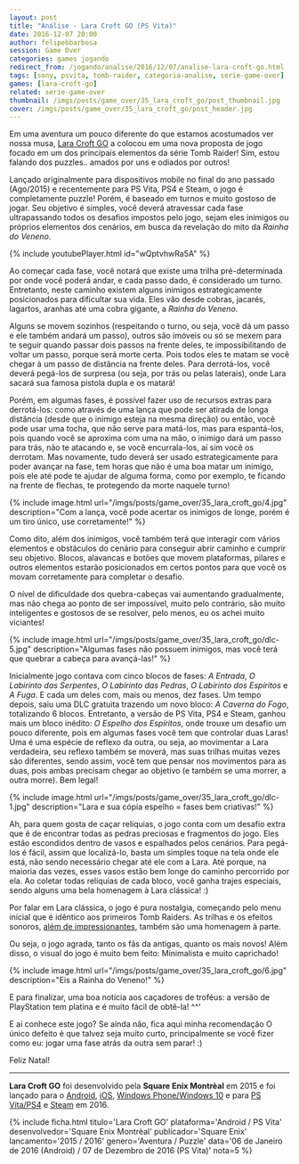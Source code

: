 ```yaml
---
layout: post
title: "Análise - Lara Croft GO (PS Vita)"
date: 2016-12-07 20:00
author: felipebbarbosa
session: Game Over 
categories: games jogando
redirect_from: /jogando/analise/2016/12/07/analise-lara-croft-go.html
tags: [sony, psvita, tomb-raider, categoria-analise, serie-game-over]
games: [lara-croft-go]
related: serie-game-over
thumbnail: /imgs/posts/game_over/35_lara_croft_go/post_thumbnail.jpg
cover: /imgs/posts/game_over/35_lara_croft_go/post_header.jpg
---
```


Em uma aventura um pouco diferente do que estamos acostumados ver nossa musa, [Lara Croft GO](http://www.laracroftgo.com/) a colocou em uma nova proposta de jogo focado em um dos principais elementos da série Tomb Raider! Sim, estou falando dos puzzles.. amados por uns e odiados por outros!

<!--more-->

Lançado originalmente para dispositivos mobile no final do ano passado (Ago/2015) e recentemente para PS Vita, PS4 e Steam, o jogo é completamente puzzle! Porém, é baseado em turnos e muito gostoso de jogar. Seu objetivo é simples, você deverá atravessar cada fase ultrapassando todos os desafios impostos pelo jogo, sejam eles inimigos ou próprios elementos dos cenários, em busca da revelação do mito da _Rainha do Veneno_.

{% include youtubePlayer.html id="wQptvhwRa5A" %}

Ao começar cada fase, você notará que existe uma trilha pré-determinada por onde você poderá andar, e cada passo dado, é considerado um turno. Entretanto, neste caminho existem alguns inimigos estrategicamente posicionados para dificultar sua vida. Eles vão desde cobras, jacarés, lagartos, aranhas até uma cobra gigante, a _Rainha do Veneno_.

Alguns se movem sozinhos (respeitando o turno, ou seja, você dá um passo e ele também andará um passo), outros são imóveis ou só se mexem para te seguir quando passar dois passos na frente deles, te impossibilitando de voltar um passo, porque será morte certa. Pois todos eles te matam se você chegar à um passo de distância na frente deles. Para derrotá-los, você deverá pegá-los de surpresa (ou seja, por trás ou pelas laterais), onde Lara sacará sua famosa pistola dupla e os matará!

Porém, em algumas fases, é possível fazer uso de recursos extras para derrotá-los: como através de uma lança que pode ser atirada de longa distância (desde que o inimigo esteja na mesma direção) ou então, você pode usar uma tocha, que não serve para matá-los, mas para espantá-los, pois quando você se aproxima com uma na mão, o inimigo dará um passo para trás, não te atacando e, se você encurrala-los, aí sim você os derrotam. Mas novamente, tudo deverá ser usado estrategicamente para poder avançar na fase, tem horas que não é uma boa matar um inimigo, pois ele até pode te ajudar de alguma forma, como por exemplo, te ficando na frente de flechas, te protegendo da morte naquele turno!

{% include image.html
  url="/imgs/posts/game_over/35_lara_croft_go/4.jpg"
  description="Com a lança, você pode acertar os inimigos de longe, porém é um tiro único, use corretamente!" %}

Como dito, além dos inimigos, você também terá que interagir com vários elementos e obstáculos do cenário para conseguir abrir caminho e cumprir seu objetivo. Blocos, alavancas e botões que movem plataformas, pilares e outros elementos estarão posicionados em certos pontos para que você os movam corretamente para completar o desafio.

O nível de dificuldade dos quebra-cabeças vai aumentando gradualmente, mas não chega ao ponto de ser impossível, muito pelo contrário, são muito inteligentes e gostosos de se resolver, pelo menos, eu os achei muito viciantes!

{% include image.html
  url="/imgs/posts/game_over/35_lara_croft_go/dlc-5.jpg"
  description="Algumas fases não possuem inimigos, mas você terá que quebrar a cabeça para avançá-las!" %}

Inicialmente jogo contava com cinco blocos de fases: _A Entrada_, _O Labirinto das Serpentes_, _O Labirinto das Pedras_, _O Labirinto dos Espíritos_ e _A Fuga_. E cada um deles com, mais ou menos, dez fases. Um tempo depois, saiu uma DLC gratuita trazendo um novo bloco: _A Caverna do Fogo_, totalizando 6 blocos. Entretanto, a versão de PS Vita, PS4 e Steam, ganhou mais um bloco inédito: _O Espelho dos Espíritos_, onde trouxe um desafio um pouco diferente, pois em algumas fases você tem que controlar duas Laras! Uma é uma espécie de reflexo da outra, ou seja, ao movimentar a Lara verdadeira, seu reflexo também se moverá, mas suas trilhas muitas vezes são diferentes, sendo assim, você tem que pensar nos movimentos para as duas, pois ambas precisam chegar ao objetivo (e também se uma morrer, a outra morre). Bem legal!

{% include image.html
  url="/imgs/posts/game_over/35_lara_croft_go/dlc-1.jpg"
  description="Lara e sua cópia espelho = fases bem criativas!" %}

Ah, para quem gosta de caçar relíquias, o jogo conta com um desafio extra que é de encontrar todas as pedras preciosas e fragmentos do jogo. Eles estão escondidos dentro de vasos e espalhados pelos cenários. Para pegá-los é fácil, assim que localizá-lo, basta um simples toque na tela onde ele está, não sendo necessário chegar até ele com a Lara. Até porque, na maioria das vezes, esses vasos estão bem longe do caminho percorrido por ela. Ao coletar todas relíquias de cada bloco, você ganha trajes especiais, sendo alguns uma bela homenagem à Lara clássica! :)

Por falar em Lara clássica, o jogo é pura nostalgia, começando pelo menu inicial que é idêntico aos primeiros Tomb Raiders. As trilhas e os efeitos sonoros, [além de impressionantes](https://soundcloud.com/crystaldynamics/sets/lara-croft-go-ost), também são uma homenagem à parte.

Ou seja, o jogo agrada, tanto os fãs da antigas, quanto os mais novos! Além disso, o visual do jogo é muito bem feito: Minimalista e muito caprichado!

{% include image.html
  url="/imgs/posts/game_over/35_lara_croft_go/6.jpg"
  description="Eis a Rainha do Veneno!" %}

E para finalizar, uma boa notícia aos caçadores de troféus: a versão de PlayStation tem platina e é muito fácil de obtê-la! ^^'

E aí conhece este jogo? Se ainda não, fica aqui minha recomendação O único defeito é que talvez seja muito curto, principalmente se você fizer como eu: jogar uma fase atrás da outra sem parar! :)

Feliz Natal!

---

**Lara Croft GO** foi desenvolvido pela **Square Enix Montrèal** em 2015 e foi lançado para o [Android](https://play.google.com/store/apps/details?id=com.squareenixmontreal.lcgo&hl=pt_BR), [iOS](https://itunes.apple.com/br/app/lara-croft-go/id971304016?mt=8), [Windows Phone/Windows 10](https://www.microsoft.com/pt-br/store/p/lara-croft-go/9nblggh3dt1k) e para [PS Vita/PS4](https://store.playstation.com/#!/pt-br/jogos/lara-croft-go/cid=UP0082-PCSE00985_00-LARAGOSIEAVITA00?utm_medium=email&utm_source=webstore&utm_campaign=130128&utm_content=sentemplate&utm_medium=&utm_source=&utm_campaign=&emcid=CHI000004) e [Steam](http://store.steampowered.com/app/540840/) em 2016.

{% include ficha.html
  titulo='Lara Croft GO'
  plataforma='Android / PS Vita'
  desenvolvedor='Square Enix Montrèal'
  publicador='Square Enix'
  lancamento='2015 / 2016'
  genero='Aventura / Puzzle'
  data='06 de Janeiro de 2016 (Android) / 07 de Dezembro de 2016 (PS Vita)'
  nota=5 %}
